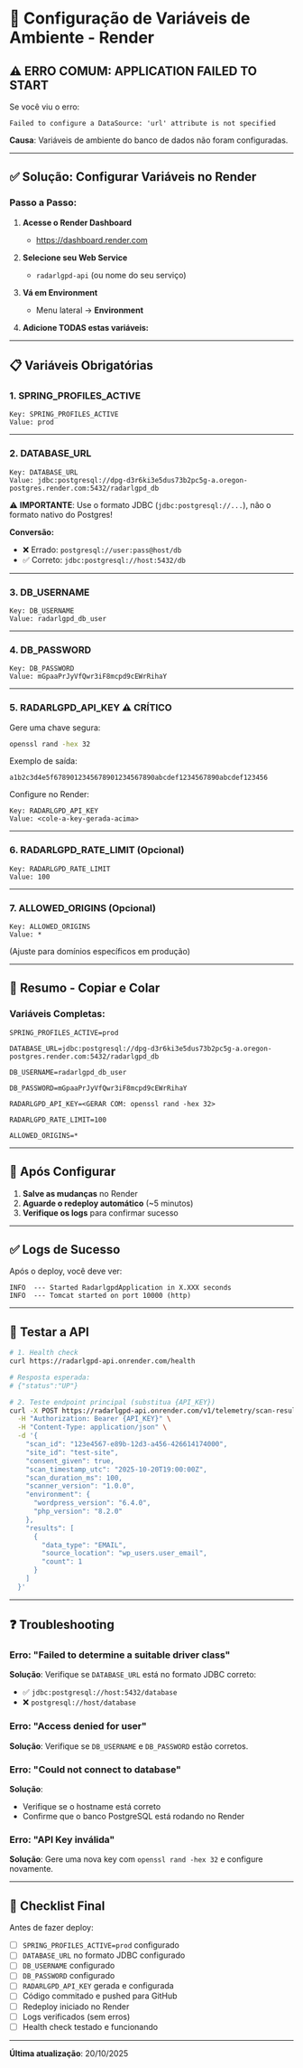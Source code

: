 # 🚀 Configuração de Variáveis de Ambiente - Render

## ⚠️ ERRO COMUM: APPLICATION FAILED TO START

Se você viu o erro:
```
Failed to configure a DataSource: 'url' attribute is not specified
```

**Causa**: Variáveis de ambiente do banco de dados não foram configuradas.

---

## ✅ Solução: Configurar Variáveis no Render

### Passo a Passo:

1. **Acesse o Render Dashboard**
   - https://dashboard.render.com

2. **Selecione seu Web Service**
   - `radarlgpd-api` (ou nome do seu serviço)

3. **Vá em Environment**
   - Menu lateral → **Environment**

4. **Adicione TODAS estas variáveis:**

---

## 📋 Variáveis Obrigatórias

### 1. SPRING_PROFILES_ACTIVE

```
Key: SPRING_PROFILES_ACTIVE
Value: prod
```

---

### 2. DATABASE_URL

```
Key: DATABASE_URL
Value: jdbc:postgresql://dpg-d3r6ki3e5dus73b2pc5g-a.oregon-postgres.render.com:5432/radarlgpd_db
```

⚠️ **IMPORTANTE**: Use o formato JDBC (`jdbc:postgresql://...`), não o formato nativo do Postgres!

**Conversão:**
- ❌ Errado: `postgresql://user:pass@host/db`
- ✅ Correto: `jdbc:postgresql://host:5432/db`

---

### 3. DB_USERNAME

```
Key: DB_USERNAME
Value: radarlgpd_db_user
```

---

### 4. DB_PASSWORD

```
Key: DB_PASSWORD
Value: mGpaaPrJyVfQwr3iF8mcpd9cEWrRihaY
```

---

### 5. RADARLGPD_API_KEY ⚠️ CRÍTICO

Gere uma chave segura:

```bash
openssl rand -hex 32
```

Exemplo de saída:
```
a1b2c3d4e5f6789012345678901234567890abcdef1234567890abcdef123456
```

Configure no Render:
```
Key: RADARLGPD_API_KEY
Value: <cole-a-key-gerada-acima>
```

---

### 6. RADARLGPD_RATE_LIMIT (Opcional)

```
Key: RADARLGPD_RATE_LIMIT
Value: 100
```

---

### 7. ALLOWED_ORIGINS (Opcional)

```
Key: ALLOWED_ORIGINS
Value: *
```

(Ajuste para domínios específicos em produção)

---

## 🎯 Resumo - Copiar e Colar

### Variáveis Completas:

```plaintext
SPRING_PROFILES_ACTIVE=prod

DATABASE_URL=jdbc:postgresql://dpg-d3r6ki3e5dus73b2pc5g-a.oregon-postgres.render.com:5432/radarlgpd_db

DB_USERNAME=radarlgpd_db_user

DB_PASSWORD=mGpaaPrJyVfQwr3iF8mcpd9cEWrRihaY

RADARLGPD_API_KEY=<GERAR COM: openssl rand -hex 32>

RADARLGPD_RATE_LIMIT=100

ALLOWED_ORIGINS=*
```

---

## 🔄 Após Configurar

1. **Salve as mudanças** no Render
2. **Aguarde o redeploy automático** (~5 minutos)
3. **Verifique os logs** para confirmar sucesso

---

## ✅ Logs de Sucesso

Após o deploy, você deve ver:

```
INFO  --- Started RadarlgpdApplication in X.XXX seconds
INFO  --- Tomcat started on port 10000 (http)
```

---

## 🧪 Testar a API

```bash
# 1. Health check
curl https://radarlgpd-api.onrender.com/health

# Resposta esperada:
# {"status":"UP"}

# 2. Teste endpoint principal (substitua {API_KEY})
curl -X POST https://radarlgpd-api.onrender.com/v1/telemetry/scan-result \
  -H "Authorization: Bearer {API_KEY}" \
  -H "Content-Type: application/json" \
  -d '{
    "scan_id": "123e4567-e89b-12d3-a456-426614174000",
    "site_id": "test-site",
    "consent_given": true,
    "scan_timestamp_utc": "2025-10-20T19:00:00Z",
    "scan_duration_ms": 100,
    "scanner_version": "1.0.0",
    "environment": {
      "wordpress_version": "6.4.0",
      "php_version": "8.2.0"
    },
    "results": [
      {
        "data_type": "EMAIL",
        "source_location": "wp_users.user_email",
        "count": 1
      }
    ]
  }'
```

---

## ❓ Troubleshooting

### Erro: "Failed to determine a suitable driver class"

**Solução**: Verifique se `DATABASE_URL` está no formato JDBC correto:
- ✅ `jdbc:postgresql://host:5432/database`
- ❌ `postgresql://host/database`

### Erro: "Access denied for user"

**Solução**: Verifique se `DB_USERNAME` e `DB_PASSWORD` estão corretos.

### Erro: "Could not connect to database"

**Solução**: 
- Verifique se o hostname está correto
- Confirme que o banco PostgreSQL está rodando no Render

### Erro: "API Key inválida"

**Solução**: Gere uma nova key com `openssl rand -hex 32` e configure novamente.

---

## 📝 Checklist Final

Antes de fazer deploy:

- [ ] `SPRING_PROFILES_ACTIVE=prod` configurado
- [ ] `DATABASE_URL` no formato JDBC configurado
- [ ] `DB_USERNAME` configurado
- [ ] `DB_PASSWORD` configurado
- [ ] `RADARLGPD_API_KEY` gerada e configurada
- [ ] Código commitado e pushed para GitHub
- [ ] Redeploy iniciado no Render
- [ ] Logs verificados (sem erros)
- [ ] Health check testado e funcionando

---

**Última atualização**: 20/10/2025
